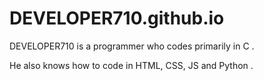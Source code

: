 # DEVELOPER710.github.io

DEVELOPER710 is a programmer who codes primarily in C .

He also knows how to code in HTML, CSS, JS and Python .
